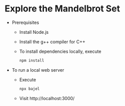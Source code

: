 # Explore the Mandelbrot Set

* Prerequisites
  * Install Node.js
  * Install the g++ compiler for C++
  * To install dependencies locally, execute

    ```sh
    npm install
    ```

* To run a local web server
  * Execute

    ```sh
    npx bajel
    ```

  * Visit http://localhost:3000/
  